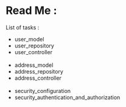 # Read Me :

List of tasks :
* user_model
* user_repository
* user_controller
\
&nbsp;
* address_model
* address_repository
* address_controller
\
&nbsp;
* security_configuration
* security_authentication_and_authorization
